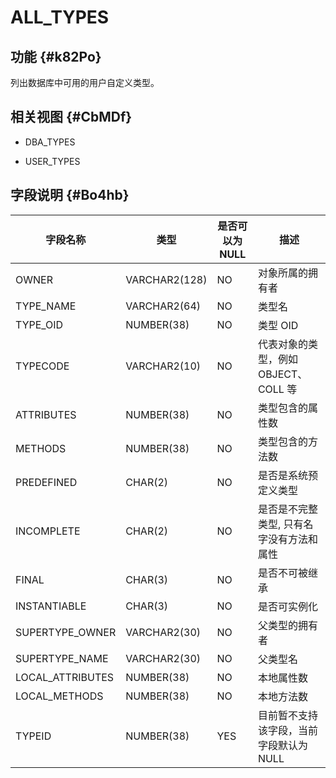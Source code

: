ALL_TYPES 
==============================



功能 {#k82Po}
-----------

列出数据库中可用的用户自定义类型。

相关视图 {#CbMDf}
-------------

* DBA_TYPES

  

* USER_TYPES

  




字段说明 {#Bo4hb}
-------------



|     **字段名称**     |    **类型**     | **是否可以为 NULL** |          **描述**           |
|------------------|---------------|----------------|---------------------------|
| OWNER            | VARCHAR2(128) | NO             | 对象所属的拥有者                  |
| TYPE_NAME        | VARCHAR2(64)  | NO             | 类型名                       |
| TYPE_OID         | NUMBER(38)    | NO             | 类型 OID                    |
| TYPECODE         | VARCHAR2(10)  | NO             | 代表对象的类型，例如 OBJECT、 COLL 等 |
| ATTRIBUTES       | NUMBER(38)    | NO             | 类型包含的属性数                  |
| METHODS          | NUMBER(38)    | NO             | 类型包含的方法数                  |
| PREDEFINED       | CHAR(2)       | NO             | 是否是系统预定义类型                |
| INCOMPLETE       | CHAR(2)       | NO             | 是否是不完整类型, 只有名字没有方法和属性     |
| FINAL            | CHAR(3)       | NO             | 是否不可被继承                   |
| INSTANTIABLE     | CHAR(3)       | NO             | 是否可实例化                    |
| SUPERTYPE_OWNER  | VARCHAR2(30)  | NO             | 父类型的拥有者                   |
| SUPERTYPE_NAME   | VARCHAR2(30)  | NO             | 父类型名                      |
| LOCAL_ATTRIBUTES | NUMBER(38)    | NO             | 本地属性数                     |
| LOCAL_METHODS    | NUMBER(38)    | NO             | 本地方法数                     |
| TYPEID           | NUMBER(38)    | YES            | 目前暂不支持该字段，当前字段默认为NULL     |



